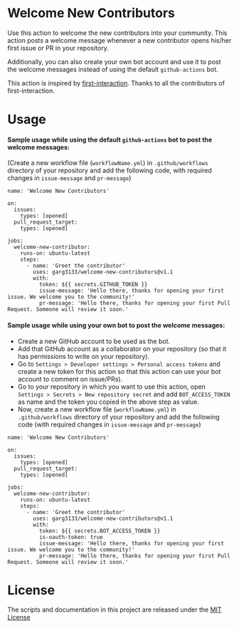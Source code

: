 # Welcome New Contributors
Use this action to welcome the new contributors into your community. This action posts a welcome message whenever a new contributor opens his/her first issue or PR in your repository.

Additionally, you can also create your own bot account and use it to post the welcome messages instead of using the default `github-actions` bot.

This action is inspired by [first-interaction](https://github.com/actions/first-interaction). Thanks to all the contributors of first-interaction.

# Usage

#### Sample usage while using the default `github-actions` bot to post the welcome messages:

(Create a new workflow file (`workflowName.yml`) in `.github/workflows` directory of your repository and add the following code, with required changes in `issue-message` and `pr-message`)

```
name: 'Welcome New Contributors'

on:
  issues:
    types: [opened]
  pull_request_target:
    types: [opened]

jobs:
  welcome-new-contributor:
    runs-on: ubuntu-latest
    steps:
      - name: 'Greet the contributor'
        uses: garg3133/welcome-new-contributors@v1.1
        with:
          token: ${{ secrets.GITHUB_TOKEN }}
          issue-message: 'Hello there, thanks for opening your first issue. We welcome you to the community!'
          pr-message: 'Hello there, thanks for opening your first Pull Request. Someone will review it soon.'
```


#### Sample usage while using your own bot to post the welcome messages:
* Create a new GitHub account to be used as the bot.
* Add that GitHub account as a collaborator on your repository (so that it has permissions to write on your repository).
* Go to `Settings > Developer settings > Personal access tokens` and create a new token for this action so that this action can use your bot account to comment on issue/PRs).
* Go to your repository in which you want to use this action, open `Settings > Secrets > New repository secret` and add `BOT_ACCESS_TOKEN` as name and the token you copied in the above step as value.
* Now, create a new workflow file (`workflowName.yml`) in `.github/workflows` directory of your repository and add the following code (with required changes in `issue-message` and `pr-message`)
```
name: 'Welcome New Contributors'

on:
  issues:
    types: [opened]
  pull_request_target:
    types: [opened]

jobs:
  welcome-new-contributor:
    runs-on: ubuntu-latest
    steps:
      - name: 'Greet the contributor'
        uses: garg3133/welcome-new-contributors@v1.1
        with:
          token: ${{ secrets.BOT_ACCESS_TOKEN }}
          is-oauth-token: true
          issue-message: 'Hello there, thanks for opening your first issue. We welcome you to the community!'
          pr-message: 'Hello there, thanks for opening your first Pull Request. Someone will review it soon.'
```

# License
The scripts and documentation in this project are released under the [MIT License](https://github.com/garg3133/welcome-new-contributors/blob/main/LICENSE)

